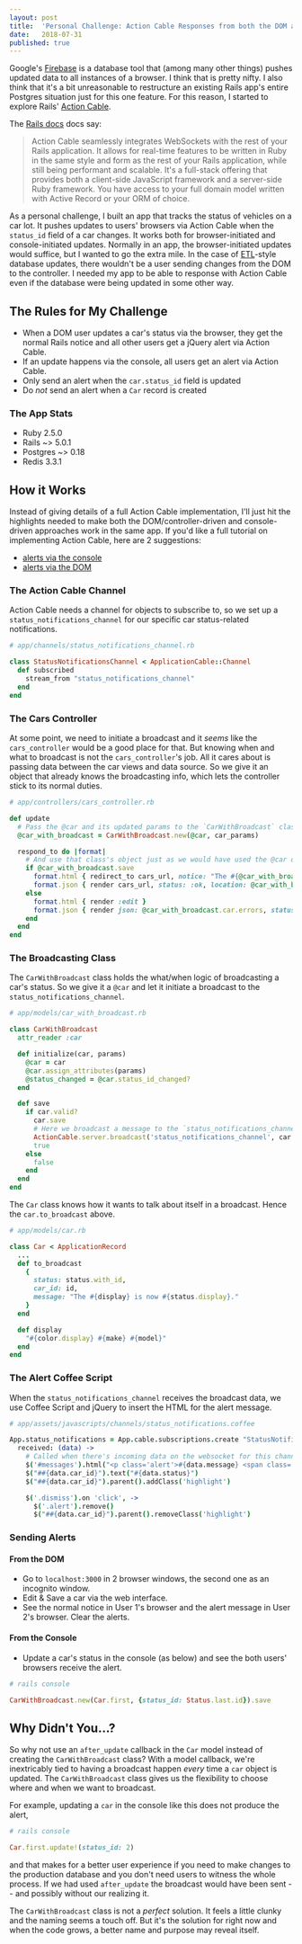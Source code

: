 ```yaml
---
layout: post
title:  'Personal Challenge: Action Cable Responses from both the DOM and the Console'
date:   2018-07-31
published: true
---
```

Google's [Firebase](https://firebase.google.com/) is a database tool that (among many other things) pushes updated data to all instances of a browser. I think that is pretty nifty. I also think that it's a bit unreasonable to restructure an existing Rails app's entire Postgres situation just for this one feature. For this reason, I started to explore Rails' [Action Cable](https://guides.rubyonrails.org/action_cable_overview.html).

The [Rails docs](https://guides.rubyonrails.org/action_cable_overview.html) docs say:

> Action Cable seamlessly integrates WebSockets with the rest of your Rails application. It allows for real-time features to be written in Ruby in the same style and form as the rest of your Rails application, while still being performant and scalable. It's a full-stack offering that provides both a client-side JavaScript framework and a server-side Ruby framework. You have access to your full domain model written with Active Record or your ORM of choice.

As a personal challenge, I built an app that tracks the status of vehicles on a car lot. It pushes updates to users' browsers via Action Cable when the `status_id` field of a car changes. It works both for browser-initiated and console-initiated updates. Normally in an app, the browser-initiated updates would suffice, but I wanted to go the extra mile. In the case of [ETL](https://en.wikipedia.org/wiki/Extract,_transform,_load)-style database updates, there wouldn't be a user sending changes from the DOM to the controller. I needed my app to be able to response with Action Cable even if the database were being updated in some other way.

## The Rules for My Challenge

* When a DOM user updates a car's status via the browser, they get the normal Rails notice and all other users get a jQuery alert via Action Cable.
* If an update happens via the console, all users get an alert via Action Cable.
* Only send an alert when the `car.status_id` field is updated
* Do _not_ send an alert when a `Car` record is created

### The App Stats

* Ruby 2.5.0
* Rails ~> 5.0.1
* Postgres ~> 0.18
* Redis 3.3.1


## How it Works

Instead of giving details of a full Action Cable implementation, I'll just hit the highlights needed to make both the DOM/controller-driven and console-driven approaches work in the same app. If you'd like a full tutorial on implementing Action Cable, here are 2 suggestions:

* [alerts via the console](https://medium.com/rubyinside/action-cable-hello-world-with-rails-5-1-efc475b0208b)
* [alerts via the DOM](https://www.learnenough.com/action-cable-tutorial)

### The Action Cable Channel

Action Cable needs a channel for objects to subscribe to, so we set up a `status_notifications_channel` for our specific car status-related notifications.

```ruby
# app/channels/status_notifications_channel.rb

class StatusNotificationsChannel < ApplicationCable::Channel
  def subscribed
    stream_from "status_notifications_channel"
  end
end
```

### The Cars Controller

At some point, we need to initiate a broadcast and it _seems_ like the `cars_controller` would be a good place for that. But knowing when and what to broadcast is not the `cars_controller`'s job. All it cares about is passing data between the car views and data source. So we give it an object that already knows the broadcasting info, which lets the controller stick to its normal duties.

```ruby
# app/controllers/cars_controller.rb

def update
  # Pass the @car and its updated params to the `CarWithBroadcast` class
  @car_with_broadcast = CarWithBroadcast.new(@car, car_params)

  respond_to do |format|
    # And use that class's object just as we would have used the @car object under default circumstances
    if @car_with_broadcast.save
      format.html { redirect_to cars_url, notice: "The #{@car_with_broadcast.car.display} was successfully updated." }
      format.json { render cars_url, status: :ok, location: @car_with_broadcast.car }
    else
      format.html { render :edit }
      format.json { render json: @car_with_broadcast.car.errors, status: :unprocessable_entity }
    end
  end
end
```

### The Broadcasting Class

The `CarWithBroadcast` class holds the what/when logic of broadcasting a car's status. So we give it a `@car` and let it initiate a broadcast to the `status_notifications_channel`.

```ruby
# app/models/car_with_broadcast.rb

class CarWithBroadcast
  attr_reader :car

  def initialize(car, params)
    @car = car
    @car.assign_attributes(params)
    @status_changed = @car.status_id_changed?
  end

  def save
    if car.valid?
      car.save
      # Here we broadcast a message to the `status_notifications_channel` via ActionCable's methods
      ActionCable.server.broadcast('status_notifications_channel', car.to_broadcast) if @status_changed
      true
    else
      false
    end
  end
end
```

The `Car` class knows how it wants to talk about itself in a broadcast. Hence the `car.to_broadcast` above.

```ruby
# app/models/car.rb

class Car < ApplicationRecord
  ...
  def to_broadcast
    {
      status: status.with_id,
      car_id: id,
      message: "The #{display} is now #{status.display}."
    }
  end

  def display
    "#{color.display} #{make} #{model}"
  end
end
```

### The Alert Coffee Script

When the `status_notifications_channel` receives the broadcast data, we use Coffee Script and jQuery to insert the HTML for the alert message.

```coffeescript
# app/assets/javascripts/channels/status_notifications.coffee

App.status_notifications = App.cable.subscriptions.create "StatusNotificationsChannel",
  received: (data) ->
    # Called when there's incoming data on the websocket for this channel
    $('#messages').html("<p class='alert'>#{data.message} <span class='dismiss'>X</span></p>")
    $("##{data.car_id}").text("#{data.status}")
    $("##{data.car_id}").parent().addClass('highlight')

    $('.dismiss').on 'click', ->
      $('.alert').remove()
      $("##{data.car_id}").parent().removeClass('highlight')

```

### Sending Alerts

#### From the DOM

* Go to `localhost:3000` in 2 browser windows, the second one as an incognito window.
* Edit & Save a car via the web interface.
* See the normal notice in User 1's browser and the alert message in User 2's browser. Clear the alerts.


#### From the Console

* Update a car's status in the console (as below) and see the both users' browsers receive the alert.

```ruby
# rails console

CarWithBroadcast.new(Car.first, {status_id: Status.last.id}).save
```

## Why Didn't You...?

So why not use an `after_update` callback in the `Car` model instead of creating the `CarWithBroadcast` class? With a model callback, we're inextricably tied to having a broadcast happen _every_ time a `car` object is updated. The `CarWithBroadcast` class gives us the flexibility to choose where and when we want to broadcast.

For example, updating a `car` in the console like this does not produce the alert,

```ruby
# rails console

Car.first.update!(status_id: 2)
```

and that makes for a better user experience if you need to make changes to the production database and you don't need users to witness the whole process. If we had used `after_update` the broadcast would have been sent -- and possibly without our realizing it.

The `CarWithBroadcast` class is not a _perfect_ solution. It feels a little clunky and the naming seems a touch off. But it's the solution for right now and when the code grows, a better name and purpose may reveal itself.
